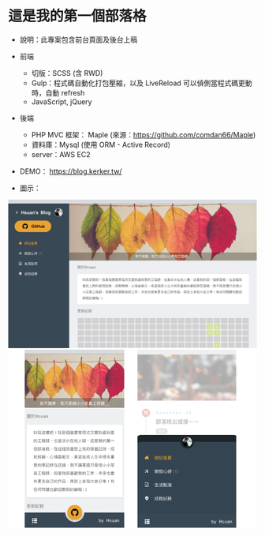 # 這是我的第一個部落格
+ 說明：此專案包含前台頁面及後台上稿
+ 前端
  + 切版：SCSS (含 RWD)
  + Gulp：程式碼自動化打包壓縮，以及 LiveReload 可以偵側當程式碼更動時，自動 refresh
  + JavaScript, jQuery
+ 後端
  + PHP MVC 框架： Maple (來源：https://github.com/comdan66/Maple)
  + 資料庫：Mysql (使用 ORM - Active Record)
  + server：AWS EC2
  
+ DEMO： https://blog.kerker.tw/ 
+ 圖示：

<img src='asset/img/readme2.png' width='700'>

<img src='asset/img/readme1.png' width='700'>
